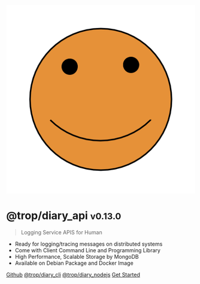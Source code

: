 ![logo](asset/logo.png)

# @trop/diary_api <small>v0.13.0</small>

> Logging Service APIS for Human

- Ready for logging/tracing messages on distributed systems
- Come with Client Command Line and Programming Library
- High Performance, Scalable Storage by MongoDB
- Available on Debian Package and Docker Image

[Github](https://github.com/kevin-leptons/trop_diary_api)
[@trop/diary_cli](https://github.com/kevin-leptons/trop_diary_cli)
[@trop/diary_nodejs](https://trop-diary-nodejs.netlify.com)
[Get Started](intro.md)
